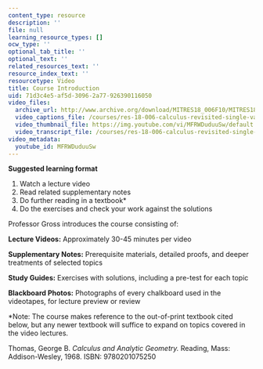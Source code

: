 ```yaml
---
content_type: resource
description: ''
file: null
learning_resource_types: []
ocw_type: ''
optional_tab_title: ''
optional_text: ''
related_resources_text: ''
resource_index_text: ''
resourcetype: Video
title: Course Introduction
uid: 71d3c4e5-af5d-3096-2a77-926390116050
video_files:
  archive_url: http://www.archive.org/download/MITRES18_006F10/MITRES18_006F10_26_0000_300k.mp4
  video_captions_file: /courses/res-18-006-calculus-revisited-single-variable-calculus-fall-2010/8b7b8985010a520fb475ede509564c97_MFRWDuduuSw.vtt
  video_thumbnail_file: https://img.youtube.com/vi/MFRWDuduuSw/default.jpg
  video_transcript_file: /courses/res-18-006-calculus-revisited-single-variable-calculus-fall-2010/1015cef092c424bfeaa02d4a7e61d9e4_MFRWDuduuSw.pdf
video_metadata:
  youtube_id: MFRWDuduuSw
---
```


**Suggested learning format**

1.  Watch a lecture video
2.  Read related supplementary notes
3.  Do further reading in a textbook\*
4.  Do the exercises and check your work against the solutions

Professor Gross introduces the course consisting of:

**Lecture Videos:** Approximately 30-45 minutes per video

**Supplementary Notes:** Prerequisite materials, detailed proofs, and deeper treatments of selected topics

**Study Guides:** Exercises with solutions, including a pre-test for each topic

**Blackboard Photos:** Photographs of every chalkboard used in the videotapes, for lecture preview or review

\*Note: The course makes reference to the out-of-print textbook cited below, but any newer textbook will suffice to expand on topics covered in the video lectures. 

Thomas, George B. _Calculus and Analytic Geometry._ Reading, Mass: Addison-Wesley, 1968. ISBN: 9780201075250